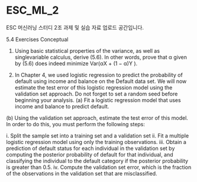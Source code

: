 # ESC_ML_2
ESC 머신러닝 스터디 2조 과제 및 실습 자료 업로드 공간입니다.

5.4 Exercises
Conceptual
1. Using basic statistical properties of the variance, as well as singlevariable
calculus, derive (5.6). In other words, prove that α given by
(5.6) does indeed minimize Var(αX + (1 − α)Y ).

5. In Chapter 4, we used logistic regression to predict the probability of
default using income and balance on the Default data set. We will
now estimate the test error of this logistic regression model using the
validation set approach. Do not forget to set a random seed before
beginning your analysis.
(a) Fit a logistic regression model that uses income and balance to
predict default.


(b) Using the validation set approach, estimate the test error of this
model. In order to do this, you must perform the following steps:


i. Split the sample set into a training set and a validation set
ii. Fit a multiple logistic regression model using only the training
observations.
iii. Obtain a prediction of default status for each individual in
the validation set by computing the posterior probability of
default for that individual, and classifying the individual to
the default category if the posterior probability is greater
than 0.5.
iv. Compute the validation set error, which is the fraction of
the observations in the validation set that are misclassified.
